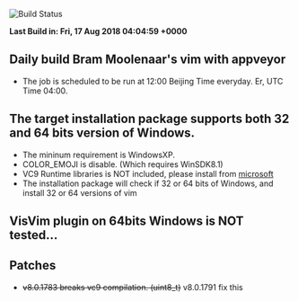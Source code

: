 ![Build Status](https://ci.appveyor.com/api/projects/status/github/wangkexiong/gvim-winbuild?branch=master&svg=true)

**Last Build in: Fri, 17 Aug 2018 04:04:59 +0000**

## Daily build Bram Moolenaar's vim with appveyor

* The job is scheduled to be run at 12:00 Beijing Time everyday. Er, UTC Time 04:00.

## The target installation package supports both 32 and 64 bits version of Windows.

* The mininum requirement is WindowsXP.
* COLOR_EMOJI is disable. (Which requires WinSDK8.1)
* VC9 Runtime libraries is NOT included, please install from [microsoft](https://www.microsoft.com/en-us/download/details.aspx?id=29)
* The installation package will check if 32 or 64 bits of Windows, and install 32 or 64 versions of vim

## VisVim plugin on 64bits Windows is NOT tested...

## Patches

* ~~v8.0.1783 breaks vc9 compilation. (uint8_t)~~ v8.0.1791 fix this

